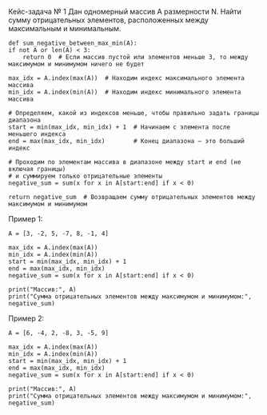 Кейс-задача № 1
Дан одномерный массив А размерности N. Найти сумму отрицательных элементов, расположенных между максимальным и минимальным.


    def sum_negative_between_max_min(A):
    if not A or len(A) < 3:
        return 0  # Если массив пустой или элементов меньше 3, то между максимумом и минимумом ничего не будет

    max_idx = A.index(max(A))  # Находим индекс максимального элемента массива
    min_idx = A.index(min(A))  # Находим индекс минимального элемента массива

    # Определяем, какой из индексов меньше, чтобы правильно задать границы диапазона
    start = min(max_idx, min_idx) + 1  # Начинаем с элемента после меньшего индекса
    end = max(max_idx, min_idx)        # Конец диапазона — это больший индекс

    # Проходим по элементам массива в диапазоне между start и end (не включая границы)
    # и суммируем только отрицательные элементы
    negative_sum = sum(x for x in A[start:end] if x < 0)

    return negative_sum  # Возвращаем сумму отрицательных элементов между максимумом и минимумом

Пример 1:

    A = [3, -2, 5, -7, 8, -1, 4]

    max_idx = A.index(max(A))
    min_idx = A.index(min(A))
    start = min(max_idx, min_idx) + 1
    end = max(max_idx, min_idx)
    negative_sum = sum(x for x in A[start:end] if x < 0)

    print("Массив:", A)
    print("Сумма отрицательных элементов между максимумом и минимумом:", negative_sum)     

Пример 2:

    A = [6, -4, 2, -8, 3, -5, 9]
   
    max_idx = A.index(max(A))
    min_idx = A.index(min(A))
    start = min(max_idx, min_idx) + 1
    end = max(max_idx, min_idx)
    negative_sum = sum(x for x in A[start:end] if x < 0)
   
    print("Массив:", A)
    print("Сумма отрицательных элементов между максимумом и минимумом:", negative_sum)

